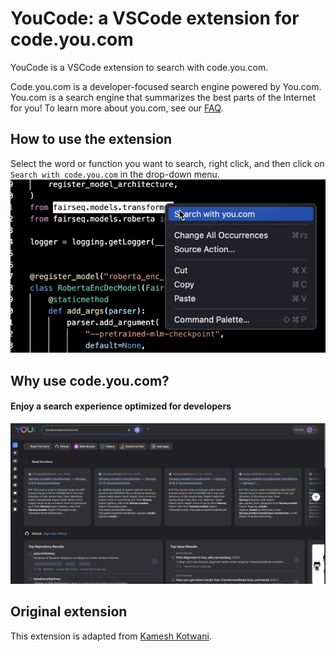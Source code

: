 # YouCode: a VSCode extension for code.you.com
YouCode is a VSCode extension to search with code.you.com. 

Code.you.com is a developer-focused search engine powered by You.com. You.com is a search engine that summarizes the best parts of the Internet for you! To learn more about you.com, see our [FAQ](https://about.you.com/hc-category/faq/).

## How to use the extension
Select the word or function you want to search, right click, and then click on `Search with code.you.com` in the drop-down menu.
![drop-down-menu](https://github.com/You-OpenSource/YouCode/blob/main/resources/dropdown.png?raw=true)

## Why use code.you.com?
#### Enjoy a search experience optimized for developers

![browser-query-results](https://github.com/You-OpenSource/YouCode/blob/main/resources/query.png?raw=true)

## Original extension
This extension is adapted from [Kamesh Kotwani](https://github.com/kameshkotwani/google-search).
